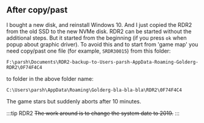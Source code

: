 ## After copy/past

I bought a new disk, and reinstall Windows 10. And I just copied the RDR2 from the old SSD to the new NVMe disk. RDR2 can be started without the additional steps. But it started from the beginning (if you press `ok` when popup about graphic driver). To avoid this and to start from 'game map' you need copy/past one file (for example, `SRDR30015`) from this folder:  

```
F:\parsh\Documents\RDR2-backup-to-Users-parsh-AppData-Roaming-Golderg-RDR2\0F74F4C4
```

to folder in the above folder name:

```
C:\Users\parsh\AppData\Roaming\Golderg-bla-bla-bla\RDR2\0F74F4C4
```

The game stars but suddenly aborts after 10 minutes.

:::tip RDR2
~~The work around is to change the system date to 2019.~~
:::
